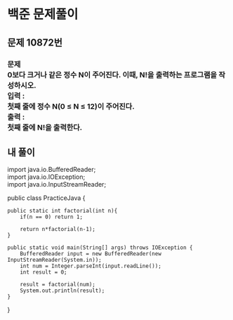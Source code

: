 # 백준 문제풀이

## 문제 10872번
### 문제<br>0보다 크거나 같은 정수 N이 주어진다. 이때, N!을 출력하는 프로그램을 작성하시오.<br>입력 :<br>첫째 줄에 정수 N(0 ≤ N ≤ 12)이 주어진다.<br>출력 :<br>첫째 줄에 N!을 출력한다.
## 내 풀이
import java.io.BufferedReader;<br>
import java.io.IOException;<br>
import java.io.InputStreamReader;<br>

public class PracticeJava {

    public static int factorial(int n){
        if(n == 0) return 1;

        return n*factorial(n-1);
    }

    public static void main(String[] args) throws IOException {
        BufferedReader input = new BufferedReader(new InputStreamReader(System.in));
        int num = Integer.parseInt(input.readLine());
        int result = 0;

        result = factorial(num);
        System.out.println(result);
    }
}